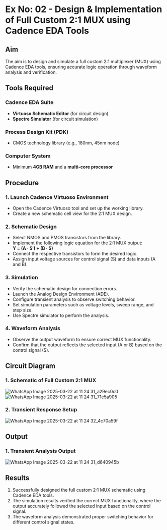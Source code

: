 # Ex No: 02 - Design & Implementation of Full Custom 2:1 MUX using Cadence EDA Tools

## Aim

The aim is to design and simulate a full custom 2:1 multiplexer (MUX) using Cadence EDA tools, ensuring accurate logic operation through waveform analysis and verification.

## Tools Required

### Cadence EDA Suite
- **Virtuoso Schematic Editor** (for circuit design)
- **Spectre Simulator** (for circuit simulation)

### Process Design Kit (PDK)
- CMOS technology library (e.g., 180nm, 45nm node)

### Computer System
- Minimum **4GB RAM** and a **multi-core processor**

## Procedure

### 1. Launch Cadence Virtuoso Environment
- Open the Cadence Virtuoso tool and set up the working library.
- Create a new schematic cell view for the 2:1 MUX design.

### 2. Schematic Design
- Select NMOS and PMOS transistors from the library.
- Implement the following logic equation for the 2:1 MUX output:  
  **Y = (A · S′) + (B · S)**
- Connect the respective transistors to form the desired logic.
- Assign input voltage sources for control signal (S) and data inputs (A and B).

### 3. Simulation
- Verify the schematic design for connection errors.
- Launch the Analog Design Environment (ADE).
- Configure transient analysis to observe switching behavior.
- Set simulation parameters such as voltage levels, sweep range, and step size.
- Use Spectre simulator to perform the analysis.

### 4. Waveform Analysis
- Observe the output waveform to ensure correct MUX functionality.
- Confirm that the output reflects the selected input (A or B) based on the control signal (S).

## Circuit Diagram

### 1. Schematic of Full Custom 2:1 MUX
![WhatsApp Image 2025-03-22 at 11 24 31_a29ec0c0](https://github.com/user-attachments/assets/494be6ed-46d8-445d-ae44-9e41b324d975)
![WhatsApp Image 2025-03-22 at 11 24 31_71e5a905](https://github.com/user-attachments/assets/95897823-0731-4e47-9a81-26d2eb918f0d)


### 2. Transient Response Setup
![WhatsApp Image 2025-03-22 at 11 24 32_4c70a59f](https://github.com/user-attachments/assets/875f0e52-5be8-4119-aec0-cb8bf18f3f6c)

## Output

### 1. Transient Analysis Output
![WhatsApp Image 2025-03-22 at 11 24 31_d640945b](https://github.com/user-attachments/assets/8d5abd4f-a02b-46c5-826b-c994fc289216)

## Results
1. Successfully designed the full custom 2:1 MUX schematic using Cadence EDA tools.
2. The simulation results verified the correct MUX functionality, where the output accurately followed the selected input based on the control signal.
3. The waveform analysis demonstrated proper switching behavior for different control signal states.
